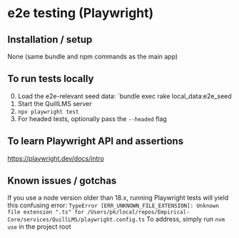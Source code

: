 # e2e testing (Playwright)

## Installation / setup

None (same bundle and npm commands as the main app)

## To run tests locally

0. Load the e2e-relevant seed data: `bundle exec rake local_data:e2e_seed
1. Start the QuillLMS server
2. `npx playwright test`
3. For headed tests, optionally pass the `--headed` flag

## To learn Playwright API and assertions

https://playwright.dev/docs/intro

## Known issues / gotchas

If you use a node version older than 18.x, running Playwright tests will yield this confusing error:
`TypeError [ERR_UNKNOWN_FILE_EXTENSION]: Unknown file extension ".ts" for /Users/pk/local/repos/Empirical-Core/services/QuillLMS/playwright.config.ts`
To address, simply run `nvm use` in the project root
